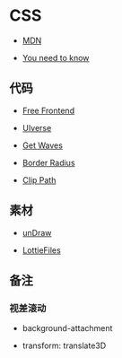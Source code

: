 # CSS

- [MDN](https://developer.mozilla.org/zh-CN/docs/Web/CSS)

- [You need to know](https://lhammer.cn/You-need-to-know-css/#/zh-cn/)

## 代码

- [Free Frontend](https://freefrontend.com/)

- [UIverse](https://uiverse.io/)

- [Get Waves](https://getwaves.io/)

- [Border Radius](https://9elements.github.io/fancy-border-radius/)

- [Clip Path](https://www.html.cn/tool/css-clip-path/)

## 素材

- [unDraw](https://undraw.co/illustrations)

- [LottieFiles](https://lottiefiles.com/)

## 备注

### 视差滚动

- background-attachment

- transform: translate3D
